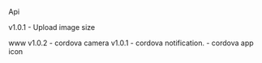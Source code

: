 Api 

v1.0.1
    -   Upload image size

www 
v1.0.2
    -   cordova camera
v1.0.1
    -   cordova notification.
    -   cordova app icon

